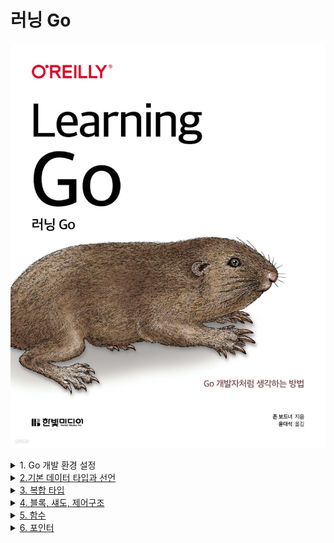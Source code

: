 # 러닝 Go

![images/learning_go.png](images/learning_go.png)

<details><summary> 1. Go 개발 환경 설정 </summary>
- SKIP
</details>


<details><summary> <a href="chapter02/README.md">2.기본 데이터 타입과 선언</a> </summary>

1. [내장 타입](chapter02/2.1.md)
2. [var Versus :=](chapter02/2.2.md)
3. [const 사용](chapter02/2.3.md)
4. 타입 지정 상수와 타입 미지정 상수
5. 사용하지 않는 변수
6. [변수와 상수 이름 짓기](chapter02/2.6.md)
7. 마무리

</details>

<details><summary> <a href="chapter03/README.md">3. 복합 타입</a> </summary>

1. 배열
2. [슬라이스](chapter03/3.2.md)
3. [문자열과 룬 그리고 바이트](chapter03/3.3.md)
4. [맵](chapter03/3.4.md)
5. 구조체
6. 마무리

</details>

<details><summary> <a href="chapter04/README.md">4. 블록, 섀도, 제어구조</a> </summary>

1. [블록](chapter04/4.1.md)
2. [if 문](chapter04/4.2.md)
3. [for 문](chapter04/4.3.md)
4. [switch 문](chapter04/4.4.md)
5. 공백 switch 문
6. if 문과 switch 문 중 선택
7. goto 문

</details>

<details><summary> <a href="chapter05/README.md">5. 함수</a> </summary>

1. [함수 선언과 호출](chapter05/5.1.md)
2. [함수는 값이다](chapter05/5.2.md)
3. [클로저](chapter05/5.3.md)
4. defer
5. 값에 의한 호출을 사용하는 Go
6. 마무리

</details>

<details><summary> <a href="chapter06/README.md">6. 포인터</a> </summary>

1. [빠른 포인터 입문](chapter06/6.1.md)
2. [포인터를 두려워 말라](chapter06/6.2.md)
3. 포인터는 변경 가능한 파라미터를 가리킨다
4. [포인터는 최후의 수단](chapter06/6.4.md)
5. 포인터로 성능 개선
6. 제로 값과 값없음의 차이
7. [맵과 슬라이스의 차이](chapter06/6.7.md)
8. 버퍼 슬라이스
9. 가비지 컬렉션 작업량 줄이기

</details>

